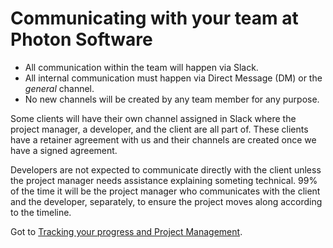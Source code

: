 # Communicating with your team at Photon Software

* All communication within the team will happen via Slack.  
* All internal communication must happen via Direct Message (DM) or the *general* channel.  
* No new channels will be created by any team member for any purpose.  

Some clients will have their own channel assigned in Slack where the project manager, a developer, and the client are all part of. These clients have a retainer agreement with us and their channels are created once we have a signed agreement.

Developers are not expected to communicate directly with the client unless the project manager needs assistance explaining someting technical. 99% of the time it will be the project manager who communicates with the client and the developer, separately, to ensure the project moves along according to the timeline.

Got to [Tracking your progress and Project Management](../Project%20Management).